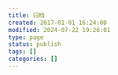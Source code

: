 ```yaml
---
title: 归档
created: 2017-01-01 16:24:00
modified: 2024-07-22 19:26:01
type: page
status: publish
tags: []
categories: []
---
```


